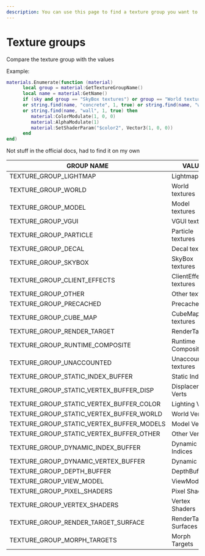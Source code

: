 ```yaml
---
description: You can use this page to find a texture group you want to modify
---
```


# Texture groups

Compare the texture group with the values

Example:

```lua
materials.Enumerate(function (material)
      local group = material:GetTextureGroupName()
      local name = material:GetName()
      if (sky and group == "SkyBox textures") or group == "World textures"
      or string.find(name, "concrete", 1, true) or string.find(name, "wood", 1, true) or string.find(name, "nature", 1, true)
      or string.find(name, "wall", 1, true) then
         material:ColorModulate(1, 0, 0)
         material:AlphaModulate(1)
         material:SetShaderParam("$color2", Vector3(1, 0, 0))
      end
end)
```

Not stuff in the official docs, had to find it on my own

| GROUP NAME                                     | VALUE                 |
| ---------------------------------------------- | --------------------- |
| TEXTURE\_GROUP\_LIGHTMAP                       | Lightmaps             |
| TEXTURE\_GROUP\_WORLD                          | World textures        |
| TEXTURE\_GROUP\_MODEL                          | Model textures        |
| TEXTURE\_GROUP\_VGUI                           | VGUI textures         |
| TEXTURE\_GROUP\_PARTICLE                       | Particle textures     |
| TEXTURE\_GROUP\_DECAL                          | Decal textures        |
| TEXTURE\_GROUP\_SKYBOX                         | SkyBox textures       |
| TEXTURE\_GROUP\_CLIENT\_EFFECTS                | ClientEffect textures |
| TEXTURE\_GROUP\_OTHER                          | Other textures        |
| TEXTURE\_GROUP\_PRECACHED                      | Precached             |
| TEXTURE\_GROUP\_CUBE\_MAP                      | CubeMap textures      |
| TEXTURE\_GROUP\_RENDER\_TARGET                 | RenderTargets         |
| TEXTURE\_GROUP\_RUNTIME\_COMPOSITE             | Runtime Composite     |
| TEXTURE\_GROUP\_UNACCOUNTED                    | Unaccounted textures  |
| TEXTURE\_GROUP\_STATIC\_INDEX\_BUFFER          | Static Indices        |
| TEXTURE\_GROUP\_STATIC\_VERTEX\_BUFFER\_DISP   | Displacement Verts    |
| TEXTURE\_GROUP\_STATIC\_VERTEX\_BUFFER\_COLOR  | Lighting Verts        |
| TEXTURE\_GROUP\_STATIC\_VERTEX\_BUFFER\_WORLD  | World Verts           |
| TEXTURE\_GROUP\_STATIC\_VERTEX\_BUFFER\_MODELS | Model Verts           |
| TEXTURE\_GROUP\_STATIC\_VERTEX\_BUFFER\_OTHER  | Other Verts           |
| TEXTURE\_GROUP\_DYNAMIC\_INDEX\_BUFFER         | Dynamic Indices       |
| TEXTURE\_GROUP\_DYNAMIC\_VERTEX\_BUFFER        | Dynamic Verts         |
| TEXTURE\_GROUP\_DEPTH\_BUFFER                  | DepthBuffer           |
| TEXTURE\_GROUP\_VIEW\_MODEL                    | ViewModel             |
| TEXTURE\_GROUP\_PIXEL\_SHADERS                 | Pixel Shaders         |
| TEXTURE\_GROUP\_VERTEX\_SHADERS                | Vertex Shaders        |
| TEXTURE\_GROUP\_RENDER\_TARGET\_SURFACE        | RenderTarget Surfaces |
| TEXTURE\_GROUP\_MORPH\_TARGETS                 | Morph Targets         |

